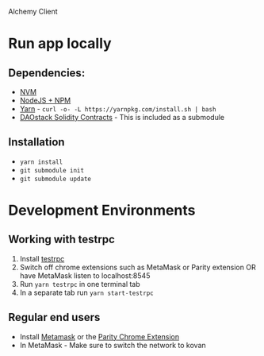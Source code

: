 Alchemy Client

# Run app locally

## Dependencies:
* [NVM](https://github.com/creationix/nvm#installation)
* [NodeJS + NPM](https://github.com/creationix/nvm#usage)
* [Yarn](https://yarnpkg.com/en/) - `curl -o- -L https://yarnpkg.com/install.sh | bash`
* [DAOstack Solidity Contracts](https://github.com/daostack/daostack) - This is included as a submodule

## Installation
* `yarn install`
* `git submodule init`
* `git submodule update`

# Development Environments

## Working with testrpc
1. Install [testrpc](https://github.com/ethereumjs/testrpc)
2. Switch off chrome extensions such as MetaMask or Parity extension OR have MetaMask listen to localhost:8545
3. Run `yarn testrpc` in one terminal tab
4. In a separate tab run `yarn start-testrpc`

## Regular end users

* Install [Metamask](https://chrome.google.com/webstore/detail/metamask/nkbihfbeogaeaoehlefnkodbefgpgknn?hl=en) or the [Parity Chrome Extension](https://chrome.google.com/webstore/detail/himekenlppkgeaoeddcliojfddemadig)
* In MetaMask - Make sure to switch the network to kovan
